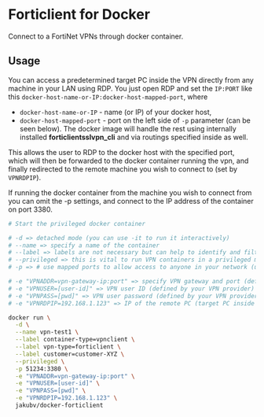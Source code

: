 # Forticlient for Docker

Connect to a FortiNet VPNs through docker container. 

## Usage

You can access a predetermined target PC inside the VPN directly from any machine in your LAN using RDP. You just open RDP and set the `IP:PORT` like this `docker-host-name-or-IP:docker-host-mapped-port`, where
 * `docker-host-name-or-IP` - name (or IP) of your docker host,
 * `docker-host-mapped-port` - port on the left side of `-p` parameter (can be seen below).
The docker image will handle the rest using internally installed **forticlientsslvpn_cli** and via routings
specified inside as well.

This allows the user to RDP to the docker host with the specified port, which will then be forwarded to the docker container running the vpn, and finally redirected to the remote machine you wish to connect to (set by `VPNRDPIP`).

If running the docker container from the machine you wish to connect from you can omit the -p settings, and connect to the IP address of the container on port 3380.

```bash
# Start the privileged docker container

# -d => detached mode (you can use -it to run it interactively)
# --name => specify a name of the container
# --label => labels are not necessary but can help to identify and filter the containers
# --privileged => this is vital to run VPN containers in a privileged mode (or use caps)
# -p => # use mapped ports to allow access to anyone in your network (using a port on the left side)

# -e "VPNADDR=vpn-gateway-ip:port" => specify VPN gateway and port (defined by your VPN provider)
# -e "VPNUSER=[user-id]" => VPN user ID (defined by your VPN provider)
# -e "VPNPASS=[pwd]" => VPN user password (defined by your VPN provider). You can use DOCKER SWARM secrets to make this more secure.
# -e "VPNRDPIP=192.168.1.123" => IP of the remote PC (target PC inside the VPN)

docker run \
  -d \
  --name vpn-test1 \
  --label container-type=vpnclient \
  --label vpn-type=forticlient \
  --label customer=customer-XYZ \
  --privileged \
  -p 51234:3380 \
  -e "VPNADDR=vpn-gateway-ip:port" \
  -e "VPNUSER=[user-id]" \
  -e "VPNPASS=[pwd]" \
  -e "VPNRDPIP=192.168.1.123" \
  jakubv/docker-forticlient
```